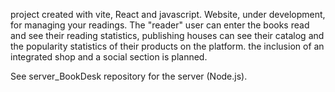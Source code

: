 project created with vite, React and javascript. Website, under development, for managing your readings.
The "reader" user can enter the books read and see their reading statistics, publishing houses can see their catalog and the popularity statistics of their products on the platform. the inclusion of an integrated shop and a social section is planned.

See server_BookDesk repository for the server (Node.js).
